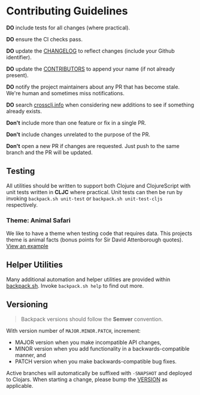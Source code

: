 # Contributing Guidelines

**DO** include tests for all changes (where practical).

**DO** ensure the CI checks pass.

**DO** update the [CHANGELOG](CHANGELOG.md) to reflect changes (include your Github identifier).

**DO** update the [CONTRIBUTORS](CONTRIBUTORS.md) to append your name (if not already present).

**DO** notify the project maintainers about any PR that has become stale. We're human and sometimes miss notifications.

**DO** search [crossclj.info](https://crossclj.info/) when considering new additions to see if something already exists.

**Don't** include more than one feature or fix in a single PR.

**Don't** include changes unrelated to the purpose of the PR.

**Don't** open a new PR if changes are requested. Just push to the same branch and the PR will be updated.

## Testing

All utilities should be written to support both Clojure and ClojureScript with unit tests written in **CLJC** where practical.
Unit tests can then be run by invoking `backpack.sh unit-test` or `backpack.sh unit-test-cljs` respectively.

### Theme: Animal Safari

We like to have a theme when testing code that requires data. This projects theme is animal facts (bonus points for Sir David Attenborough quotes).
[View an example](./test/io/jesi/backpack/collection_test.cljc#L35)

## Helper Utilities

Many additional automation and helper utilities are provided within [backpack.sh](backpack.sh). Invoke `backpack.sh help` to find out more.

## Versioning

> Backpack versions should follow the **Semver** convention.

With version number of `MAJOR.MINOR.PATCH`, increment:

* MAJOR version when you make incompatible API changes,
* MINOR version when you add functionality in a backwards-compatible manner, and
* PATCH version when you make backwards-compatible bug fixes.

Active branches will automatically be suffixed with `-SNAPSHOT` and deployed to Clojars. When starting a change, please bump the [VERSION](VERSION) as applicable.
